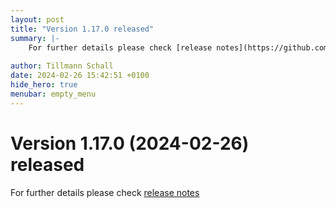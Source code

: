 ```yaml
---
layout: post
title: "Version 1.17.0 released"
summary: |-
    For further details please check [release notes](https://github.com/anaptecs/jeaf-generator/releases/tag/v1.17.0)
    
author: Tillmann Schall
date: 2024-02-26 15:42:51 +0100
hide_hero: true
menubar: empty_menu
---
```


# Version 1.17.0 (2024-02-26) released

For further details please check [release notes](https://github.com/anaptecs/jeaf-generator/discussions/74)
